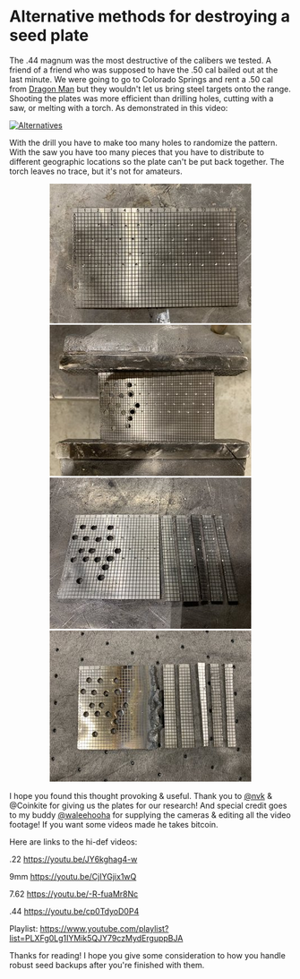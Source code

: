 # Alternative methods for destroying a seed plate
The .44 magnum was the most destructive of the calibers we tested. A friend of a friend who was supposed to have the .50 cal  bailed out at the last minute. We were going to go to Colorado Springs and rent a .50 cal from [Dragon Man](https://dragonmans.com/) but they wouldn't let us bring steel targets onto the range. Shooting the plates was more efficient than drilling holes, cutting with a saw, or melting with a torch. As demonstrated in this video:

[![Alternatives](/assets/video-preview-5.png)](https://bitcointv.com/w/sjTNxLphAiJMxW3TXgZeHC "Alternatives")

With the drill you have to make too many holes to randomize the pattern. With the saw you have too many pieces that you have to distribute to different geographic locations so the plate can't be put back together. The torch leaves no trace, but it's not for amateurs.

<p align=center>
  <img src="assets/2.jpg">
  <img src="assets/3.jpg">
  <img src="assets/4.jpg">
  <img src="assets/5.jpg">
</p> 

I hope you found this thought provoking & useful. Thank you to [@nvk](https://twitter.com/nvk) & @Coinkite for giving us the plates for our research! And special credit goes to my buddy [@waleehooha](https://twitter.com/waleehoohaa) for supplying the cameras & editing all the video footage! If you want some videos made he takes bitcoin.

Here are links to the hi-def videos:

.22 https://youtu.be/JY6kghag4-w

9mm https://youtu.be/CjIYGjix1wQ

7.62 https://youtu.be/-R-fuaMr8Nc

.44 https://youtu.be/cp0TdyoD0P4

Playlist: https://www.youtube.com/playlist?list=PLXFg0Lg1IYMik5QJY79czMydErguppBJA 

Thanks for reading! I hope you give some consideration to how you handle robust seed backups after you're finished with them. 
